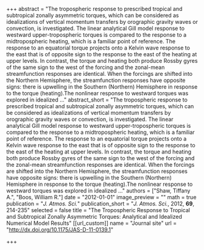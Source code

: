 +++
abstract = "The tropospheric response to prescribed tropical and subtropical zonally asymmetric torques, which can be considered as idealizations of vertical momentum transfers by orographic gravity waves or convection, is investigated. The linear analytical Gill model response to westward upper-tropospheric torques is compared to the response to a midtropospheric heating, which is a familiar point of reference. The response to an equatorial torque projects onto a Kelvin wave response to the east that is of opposite sign to the response to the east of the heating at upper levels. In contrast, the torque and heating both produce Rossby gyres of the same sign to the west of the forcing and the zonal-mean streamfunction responses are identical. When the forcings are shifted into the Northern Hemisphere, the streamfunction responses have opposite signs: there is upwelling in the Southern (Northern) Hemisphere in response to the torque (heating).The nonlinear response to westward torques was explored in idealized ..."
abstract_short = "The tropospheric response to prescribed tropical and subtropical zonally asymmetric torques, which can be considered as idealizations of vertical momentum transfers by orographic gravity waves or convection, is investigated. The linear analytical Gill model response to westward upper-tropospheric torques is compared to the response to a midtropospheric heating, which is a familiar point of reference. The response to an equatorial torque projects onto a Kelvin wave response to the east that is of opposite sign to the response to the east of the heating at upper levels. In contrast, the torque and heating both produce Rossby gyres of the same sign to the west of the forcing and the zonal-mean streamfunction responses are identical. When the forcings are shifted into the Northern Hemisphere, the streamfunction responses have opposite signs: there is upwelling in the Southern (Northern) Hemisphere in response to the torque (heating).The nonlinear response to westward torques was explored in idealized ..."
authors = ["Shaw, Tiffany A.", "Boos, William R."]
date = "2012-01-01"
image_preview = ""
math = true
publication = "*J. Atmos. Sci.*"
publication_short = "*J. Atmos. Sci.*, 2012, **69**, 214-235"
selected = false
title = "The Tropospheric Response to Tropical and Subtropical Zonally Asymmetric Torques: Analytical and Idealized Numerical Model Results"
[[url_custom]]
   name = "Journal site"
   url = "http://dx.doi.org/10.1175/JAS-D-11-0139.1"


+++
